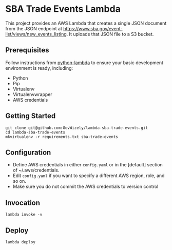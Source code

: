 # SBA Trade Events Lambda

This project provides an AWS Lambda that creates a single JSON document from the JSON endpoint 
at https://www.sba.gov/event-list/views/new_events_listing.
It uploads that JSON file to a S3 bucket.

## Prerequisites

Follow instructions from [python-lambda](https://github.com/nficano/python-lambda) to ensure your basic development environment is ready,
including:

* Python
* Pip
* Virtualenv
* Virtualenvwrapper
* AWS credentials

## Getting Started

	git clone git@github.com:GovWizely/lambda-sba-trade-events.git
	cd lambda-sba-trade-events
	mkvirtualenv -r requirements.txt sba-trade-events

## Configuration

* Define AWS credentials in either `config.yaml` or in the [default] section of ~/.aws/credentials.
* Edit `config.yaml` if you want to specify a different AWS region, role, and so on.
* Make sure you do not commit the AWS credentials to version control

## Invocation

	lambda invoke -v
 
## Deploy

	lambda deploy
